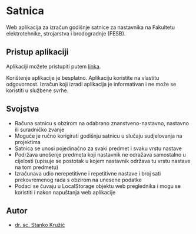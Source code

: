 # Satnica

Web aplikacija za izračun godišnje satnice za nastavnika na Fakultetu elektrotehnike, strojarstva i brodogradnje (FESB).

## Pristup aplikaciji

Aplikaciji možete pristupiti putem [linka](https://satnica.vercel.app/).

Korištenje aplikacije je besplatno. Aplikaciju koristite na vlastitu odgovornost. Izračun koji izradi aplikacija je informativan i ne može se koristiti u službene svrhe.

## Svojstva

- Računa satnicu s obzirom na odabrano znanstveno-nastavno, nastavno ili suradničko zvanje
- Moguće je ručno korigirati godišnju satnicu u slučaju sudjelovanja na projektima
- Satnica se unosi pojedinačno za svaki predmet i svaku vrstu nastave
- Podržava unošenje predmeta koji nastavnik ne odražava samostalno u cijelosti (upisuje se postotak u kojem nastavnik održava tu vrstu nastave na tom predmetu)
- Izračunava udio nerepetitivne i repetitivne nastave i broj sati prekovremenog rada s obzirom na unesene podatke
- Podaci se čuvaju u LocalStorage objektu web preglednika i mogu se koristiti i nakon napuštanja web aplikacije

## Autor

- [dr. sc. Stanko Kružić](https://www.github.com/skruzic)
